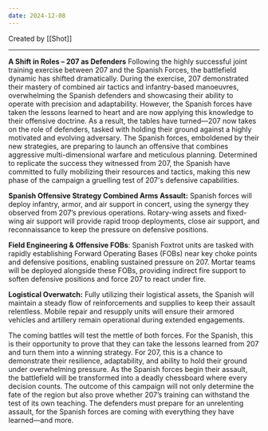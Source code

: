```yaml
---
date: 2024-12-08
---
```

Created by [[Shot]]

----------------------

**A Shift in Roles – 207 as Defenders** 
Following the highly successful joint training exercise between 207 and the Spanish Forces, the battlefield dynamic has shifted dramatically. During the exercise, 207 demonstrated their mastery of combined air tactics and infantry-based manoeuvres, overwhelming the Spanish defenders and showcasing their ability to operate with precision and adaptability. However, the Spanish forces have taken the lessons learned to heart and are now applying this knowledge to their offensive doctrine. As a result, the tables have turned—207 now takes on the role of defenders, tasked with holding their ground against a highly motivated and evolving adversary. The Spanish forces, emboldened by their new strategies, are preparing to launch an offensive that combines aggressive multi-dimensional warfare and meticulous planning. Determined to replicate the success they witnessed from 207, the Spanish have committed to fully mobilizing their resources and tactics, making this new phase of the campaign a gruelling test of 207's defensive capabilities.


**Spanish Offensive Strategy Combined Arms Assault:** 
Spanish forces will deploy infantry, armor, and air support in concert, using the synergy they observed from 207’s previous operations. Rotary-wing assets and fixed-wing air support will provide rapid troop deployments, close air support, and reconnaissance to keep the pressure on defensive positions. 


**Field Engineering & Offensive FOBs**:
Spanish Foxtrot units are tasked with rapidly establishing Forward Operating Bases (FOBs) near key choke points and defensive positions, enabling sustained pressure on 207. Mortar teams will be deployed alongside these FOBs, providing indirect fire support to soften defensive positions and force 207 to react under fire. 


**Logistical Overwatch:** 
Fully utilizing their logistical assets, the Spanish will maintain a steady flow of reinforcements and supplies to keep their assault relentless. Mobile repair and resupply units will ensure their armored vehicles and artillery remain operational during extended engagements.

The coming battles will test the mettle of both forces. For the Spanish, this is their opportunity to prove that they can take the lessons learned from 207 and turn them into a winning strategy. For 207, this is a chance to demonstrate their resilience, adaptability, and ability to hold their ground under overwhelming pressure. As the Spanish forces begin their assault, the battlefield will be transformed into a deadly chessboard where every decision counts. The outcome of this campaign will not only determine the fate of the region but also prove whether 207’s training can withstand the test of its own teaching. The defenders must prepare for an unrelenting assault, for the Spanish forces are coming with everything they have learned—and more.